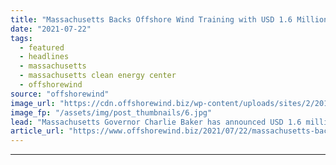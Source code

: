 ```yaml
---
title: "Massachusetts Backs Offshore Wind Training with USD 1.6 Million"
date: "2021-07-22"
tags: 
  - featured
  - headlines
  - massachusetts
  - massachusetts clean energy center
  - offshorewind
source: "offshorewind"
image_url: "https://cdn.offshorewind.biz/wp-content/uploads/sites/2/2019/05/24153047/Massachusetts-Starts-Second-Offshore-Wind-Solicitation-Round.jpg"
image_fp: "/assets/img/post_thumbnails/6.jpg"
lead: "Massachusetts Governor Charlie Baker has announced USD 1.6 million (around EUR 1.4 million) in"
article_url: "https://www.offshorewind.biz/2021/07/22/massachusetts-backs-offshore-wind-training-with-usd-1-6-million/"
---
```


---
